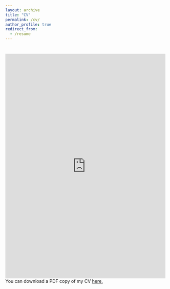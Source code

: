 ```yaml
---
layout: archive
title: "CV"
permalink: /cv/
author_profile: true
redirect_from:
  - /resume
---
```

<body>
      <h1></h1>
      <p>
        <embed src="https://drive.google.com/viewerng/viewer?embedded=true&url=http://john-seb.github.io/files/CV-John_Sebastian_Nov2020.pdf" width="500" height="700">
         You can download a PDF copy of my CV <a href="http://john-seb.github.io/files/CV-John_Sebastian_Nov2020.pdf">here.</a>
      </p>
   </body>


